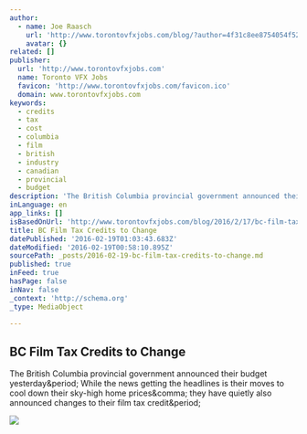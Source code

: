 ```yaml
---
author:
  - name: Joe Raasch
    url: 'http://www.torontovfxjobs.com/blog/?author=4f31c8ee8754054f5280e981'
    avatar: {}
related: []
publisher:
  url: 'http://www.torontovfxjobs.com'
  name: Toronto VFX Jobs
  favicon: 'http://www.torontovfxjobs.com/favicon.ico'
  domain: www.torontovfxjobs.com
keywords:
  - credits
  - tax
  - cost
  - columbia
  - film
  - british
  - industry
  - canadian
  - provincial
  - budget
description: 'The British Columbia provincial government announced their budget yesterday. While the news getting the headlines is their moves to cool down their sky-high home prices, they have quietly also announced changes to their film tax credit.'
inLanguage: en
app_links: []
isBasedOnUrl: 'http://www.torontovfxjobs.com/blog/2016/2/17/bc-film-tax-credits-to-change'
title: BC Film Tax Credits to Change
datePublished: '2016-02-19T01:03:43.683Z'
dateModified: '2016-02-19T00:58:10.895Z'
sourcePath: _posts/2016-02-19-bc-film-tax-credits-to-change.md
published: true
inFeed: true
hasPage: false
inNav: false
_context: 'http://schema.org'
_type: MediaObject

---
```

<article style=""><h1>BC Film Tax Credits to Change</h1><p>The British Columbia provincial government announced their budget yesterday&amp;period; While the news getting the headlines is their moves to cool down their sky-high home prices&amp;comma; they have quietly also announced changes to their film tax credit&amp;period;</p><img src="http://static1.squarespace.com/static/539f3f7fe4b03f568ef512a3/53a02be8e4b0c572de3fd9b2/56c466a362cd942b3f8fd83f/1455714376861/?format=1000w" /></article>